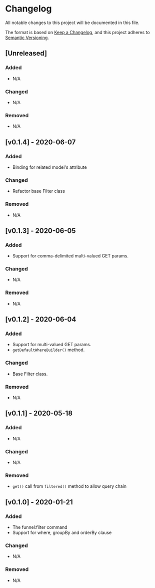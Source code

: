 # Changelog
All notable changes to this project will be documented in this file.

The format is based on [Keep a Changelog](https://keepachangelog.com/en/1.0.0/),
and this project adheres to [Semantic Versioning](https://semver.org/spec/v2.0.0.html).

## [Unreleased]
### Added
- N/A
### Changed
- N/A
### Removed
- N/A
## [v0.1.4] - 2020-06-07
### Added
- Binding for related model's attribute
### Changed
- Refactor base Filter class
### Removed
- N/A
## [v0.1.3] - 2020-06-05
### Added
- Support for comma-delimited multi-valued GET params.
### Changed
- N/A
### Removed
- N/A
## [v0.1.2] - 2020-06-04
### Added
- Support for multi-valued GET params.
- `getDefaultWhereBuilder()` method.
### Changed
- Base Filter class.
### Removed
- N/A
## [v0.1.1] - 2020-05-18
### Added
- N/A
### Changed
- N/A
### Removed
- `get()` call from `filtered()` method to allow query chain
## [v0.1.0] - 2020-01-21
### Added
- The funnel:filter command
- Support for where, groupBy and orderBy clause
### Changed
- N/A
### Removed
- N/A
